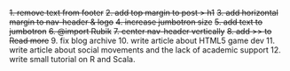 ~~1. remove text from footer~~
~~2. add top margin to post > h1~~
~~3. add horizontal margin to nav-header & logo~~
~~4. increase jumbotron size~~
~~5. add text to jumbotron~~
~~6. @import Rubik~~
~~7. center nav-header vertically~~
~~8. add >> to Read more~~
9. fix blog archive
10. write article about HTML5 game dev
11. write article about social movements and the lack of academic support
12. write small tutorial on R and Scala. 
